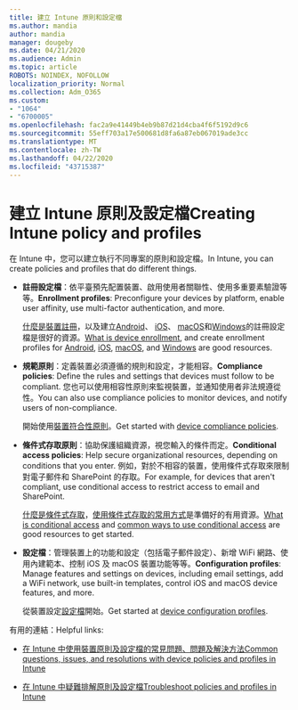```yaml
---
title: 建立 Intune 原則和設定檔
ms.author: mandia
author: mandia
manager: dougeby
ms.date: 04/21/2020
ms.audience: Admin
ms.topic: article
ROBOTS: NOINDEX, NOFOLLOW
localization_priority: Normal
ms.collection: Adm_O365
ms.custom:
- "1064"
- "6700005"
ms.openlocfilehash: fac2a9e41449b4eb9b87d21d4cba4f6f5192d9c6
ms.sourcegitcommit: 55eff703a17e500681d8fa6a87eb067019ade3cc
ms.translationtype: MT
ms.contentlocale: zh-TW
ms.lasthandoff: 04/22/2020
ms.locfileid: "43715387"
---
```

# <a name="creating-intune-policy-and-profiles"></a><span data-ttu-id="c0110-102">建立 Intune 原則及設定檔</span><span class="sxs-lookup"><span data-stu-id="c0110-102">Creating Intune policy and profiles</span></span>

<span data-ttu-id="c0110-103">在 Intune 中，您可以建立執行不同專案的原則和設定檔。</span><span class="sxs-lookup"><span data-stu-id="c0110-103">In Intune, you can create policies and profiles that do different things.</span></span>

- <span data-ttu-id="c0110-104">**註冊設定檔**：依平臺預先配置裝置、啟用使用者關聯性、使用多重要素驗證等等。</span><span class="sxs-lookup"><span data-stu-id="c0110-104">**Enrollment profiles**: Preconfigure your devices by platform, enable user affinity, use multi-factor authentication, and more.</span></span>

  <span data-ttu-id="c0110-105">[什麼是裝置註冊](https://docs.microsoft.com/intune/device-enrollment)，以及建立[Android](https://docs.microsoft.com/intune/android-enroll)、 [iOS](https://docs.microsoft.com/intune/ios-enroll)、 [macOS](https://docs.microsoft.com/intune/macos-enroll)和[Windows](https://docs.microsoft.com/intune/windows-enrollment-methods)的註冊設定檔是很好的資源。</span><span class="sxs-lookup"><span data-stu-id="c0110-105">[What is device enrollment](https://docs.microsoft.com/intune/device-enrollment), and create enrollment profiles for [Android](https://docs.microsoft.com/intune/android-enroll), [iOS](https://docs.microsoft.com/intune/ios-enroll), [macOS](https://docs.microsoft.com/intune/macos-enroll), and [Windows](https://docs.microsoft.com/intune/windows-enrollment-methods) are good resources.</span></span>

- <span data-ttu-id="c0110-106">**規範原則**：定義裝置必須遵循的規則和設定，才能相容。</span><span class="sxs-lookup"><span data-stu-id="c0110-106">**Compliance policies**: Define the rules and settings that devices must follow to be compliant.</span></span> <span data-ttu-id="c0110-107">您也可以使用相容性原則來監視裝置，並通知使用者非法規遵從性。</span><span class="sxs-lookup"><span data-stu-id="c0110-107">You can also use compliance policies to monitor devices, and notify users of non-compliance.</span></span>

  <span data-ttu-id="c0110-108">開始使用[裝置符合性原則](https://docs.microsoft.com/intune/device-compliance-get-started)。</span><span class="sxs-lookup"><span data-stu-id="c0110-108">Get started with [device compliance policies](https://docs.microsoft.com/intune/device-compliance-get-started).</span></span>
- <span data-ttu-id="c0110-109">**條件式存取原則**：協助保護組織資源，視您輸入的條件而定。</span><span class="sxs-lookup"><span data-stu-id="c0110-109">**Conditional access policies**: Help secure organizational resources, depending on conditions that you enter.</span></span> <span data-ttu-id="c0110-110">例如，對於不相容的裝置，使用條件式存取來限制對電子郵件和 SharePoint 的存取。</span><span class="sxs-lookup"><span data-stu-id="c0110-110">For example, for devices that aren't compliant, use conditional access to restrict access to email and SharePoint.</span></span>

  <span data-ttu-id="c0110-111">[什麼是條件式存取](https://docs.microsoft.com/intune/conditional-access)，[使用條件式存取的常用方式](https://docs.microsoft.com/intune/conditional-access-intune-common-ways-use)是準備好的有用資源。</span><span class="sxs-lookup"><span data-stu-id="c0110-111">[What is conditional access](https://docs.microsoft.com/intune/conditional-access) and [common ways to use conditional access](https://docs.microsoft.com/intune/conditional-access-intune-common-ways-use) are good resources to get started.</span></span>

- <span data-ttu-id="c0110-112">**設定檔**：管理裝置上的功能和設定（包括電子郵件設定）、新增 WiFi 網路、使用內建範本、控制 iOS 及 macOS 裝置功能等等。</span><span class="sxs-lookup"><span data-stu-id="c0110-112">**Configuration profiles**: Manage features and settings on devices, including email settings, add a WiFi network, use built-in templates, control iOS and macOS device features, and more.</span></span>

  <span data-ttu-id="c0110-113">從裝置設定[設定檔](https://docs.microsoft.com/intune/device-profiles)開始。</span><span class="sxs-lookup"><span data-stu-id="c0110-113">Get started at [device configuration profiles](https://docs.microsoft.com/intune/device-profiles).</span></span>

<span data-ttu-id="c0110-114">有用的連結：</span><span class="sxs-lookup"><span data-stu-id="c0110-114">Helpful links:</span></span>

- [<span data-ttu-id="c0110-115">在 Intune 中使用裝置原則及設定檔的常見問題、問題及解決方法</span><span class="sxs-lookup"><span data-stu-id="c0110-115">Common questions, issues, and resolutions with device policies and profiles in Intune</span></span>](https://docs.microsoft.com/intune/device-profile-troubleshoot)

- [<span data-ttu-id="c0110-116">在 Intune 中疑難排解原則及設定檔</span><span class="sxs-lookup"><span data-stu-id="c0110-116">Troubleshoot policies and profiles in Intune</span></span>](https://docs.microsoft.com/intune/troubleshoot-policies-in-microsoft-intune)
